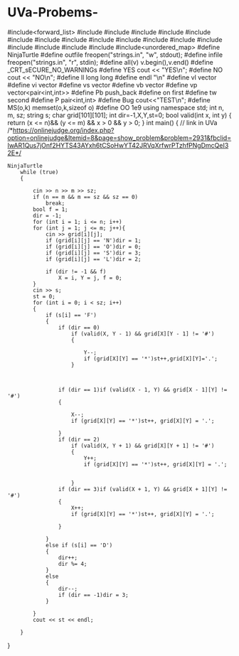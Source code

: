 # UVa-Probems-
#include<forward_list>
#include<algorithm>
#include<iostream>
#include<iterator>
#include<iomanip>
#include<sstream>
#include<fstream>
#include<istream>
#include<utility>
#include<vector>
#include<stack>
#include<cmath>
#include<queue>
#include<deque>
#include<list>
#include<map>
#include<set>
#include<bitset>
#include<unordered_map>
#define NinjaTurtle 
#define outfile freopen("strings.in", "w", stdout);
#define infile freopen("strings.in", "r", stdin);
#define all(v) v.begin(),v.end()
#define _CRT_sECURE_NO_WARNINGs
#define YES cout << "YES\n";
#define NO cout << "NO\n";
#define ll long long
#define endl "\n"
#define vl vector<long long>
#define vi vector<int>
#define vs vector<string>
#define vb vector<bool>
#define vp vector<pair<int,int>>
#define Pb push_back
#define on first
#define tw second
#define P pair<int,int>
#define Bug cout<<"TEST\n";
#define MS(o,k) memset(o,k,sizeof o)
#define OO 1e9
using namespace std;
int n, m, sz;
string s;
char grid[101][101];
int dir=-1,X,Y,st=0;
bool valid(int x, int y)
{
	return (x <= n)&& (y <= m) && x > 0 && y > 0;
}
int main()
{
		// link in UVa
	/*https://onlinejudge.org/index.php?option=onlinejudge&Itemid=8&page=show_problem&problem=2931&fbclid=IwAR1Qus7jOnf2HYTS43AYxh6tCSoHwYT42JRVqXrfwrPTzhfPNgDmcQeI32E*/

	NinjaTurtle
		while (true)
		{

			cin >> n >> m >> sz;
			if (n == m && m == sz && sz == 0)
				break;
			bool f = 1;
			dir = -1;
			for (int i = 1; i <= n; i++)
			for (int j = 1; j <= m; j++){
				cin >> grid[i][j];
				if (grid[i][j] == 'N')dir = 1;
				if (grid[i][j] == 'O')dir = 0;
				if (grid[i][j] == 'S')dir = 3;
				if (grid[i][j] == 'L')dir = 2;

				if (dir != -1 && f)
					X = i, Y = j, f = 0;
			}
			cin >> s;
			st = 0;
			for (int i = 0; i < sz; i++)
			{
				if (s[i] == 'F')
				{
					if (dir == 0)
						if (valid(X, Y - 1) && grid[X][Y - 1] != '#')
						{

							Y--;
							if (grid[X][Y] == '*')st++,grid[X][Y]='.';
						}



					if (dir == 1)if (valid(X - 1, Y) && grid[X - 1][Y] != '#')
					{

						X--;
						if (grid[X][Y] == '*')st++, grid[X][Y] = '.';

					}
					if (dir == 2)
						if (valid(X, Y + 1) && grid[X][Y + 1] != '#')
						{
							Y++;					
							if (grid[X][Y] == '*')st++, grid[X][Y] = '.';


						}
					if (dir == 3)if (valid(X + 1, Y) && grid[X + 1][Y] != '#')
					{
						X++; 				
						if (grid[X][Y] == '*')st++, grid[X][Y] = '.';

					}

				}
				else if (s[i] == 'D')
				{
					dir++;
					dir %= 4;
				}
				else
				{
					dir--;
					if (dir == -1)dir = 3;
				}
				
			}
			cout << st << endl;

		}
}



